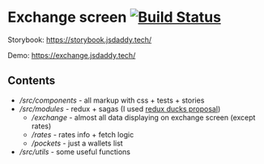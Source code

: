 # Exchange screen [![Build Status](https://travis-ci.org/DmitryDorofeev/exchange.svg?branch=master)](https://travis-ci.org/DmitryDorofeev/exchange)

Storybook: https://storybook.jsdaddy.tech/

Demo: https://exchange.jsdaddy.tech/


## Contents

* */src/components* - all markup with css + tests + stories
* */src/modules* - redux + sagas (I used [redux ducks proposal](https://github.com/erikras/ducks-modular-redux))
    * */exchange* - almost all data displaying on exchange screen (except rates)
    * */rates* - rates info + fetch logic
    * */pockets* - just a wallets list
* */src/utils* - some useful functions
